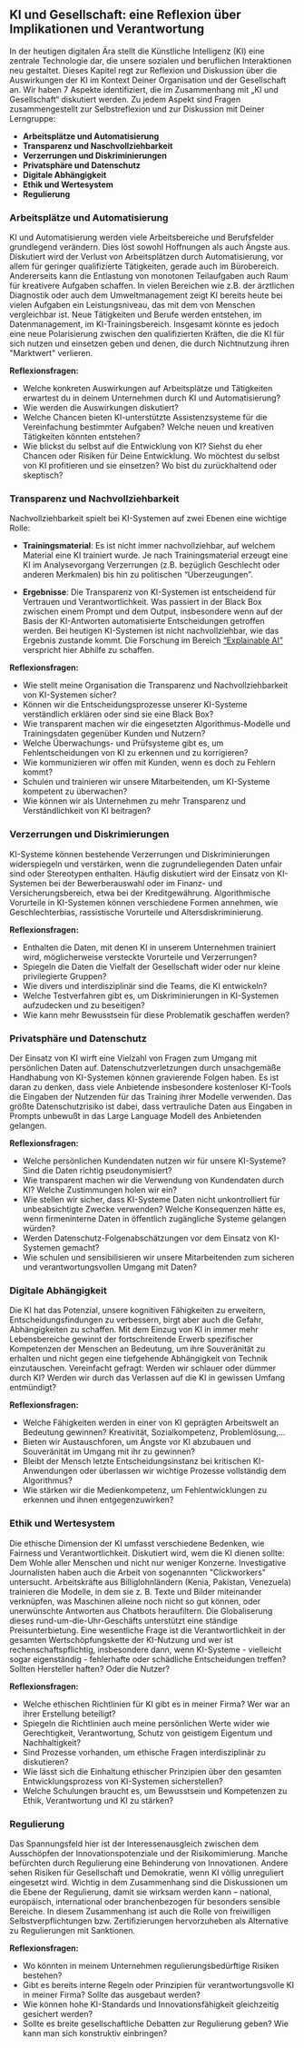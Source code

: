 ## KI und Gesellschaft: eine Reflexion über Implikationen und Verantwortung

In der heutigen digitalen Ära stellt die Künstliche Intelligenz (KI) eine zentrale Technologie dar, die unsere sozialen und beruflichen Interaktionen neu gestaltet. Dieses Kapitel regt zur Reflexion und Diskussion über die Auswirkungen der KI im Kontext Deiner Organisation und der Gesellschaft an. Wir haben 7 Aspekte identifiziert, die im Zusammenhang mit „KI und Gesellschaft“ diskutiert werden. Zu jedem Aspekt sind Fragen zusammengestellt zur Selbstreflexion und zur Diskussion mit Deiner Lerngruppe:

- **Arbeitsplätze und Automatisierung**
- **Transparenz und Naschvollziehbarkeit**
- **Verzerrungen und Diskriminierungen**
- **Privatsphäre und Datenschutz**
- **Digitale Abhängigkeit**
- **Ethik und Wertesystem**
- **Regulierung**

### Arbeitsplätze und Automatisierung

KI und Automatisierung werden viele Arbeitsbereiche und Berufsfelder grundlegend verändern. Dies löst sowohl Hoffnungen als auch Ängste aus.
Diskutiert wird der Verlust von Arbeitsplätzen durch Automatisierung, vor allem für geringer qualifizierte Tätigkeiten, gerade auch im Bürobereich. Andererseits kann die Entlastung von monotonen Teilaufgaben auch Raum für kreativere Aufgaben schaffen. In vielen Bereichen wie z.B. der ärztlichen Diagnostik oder auch dem Umweltmanagement zeigt KI bereits heute bei vielen Aufgaben ein Leistungsniveau, das mit dem von Menschen vergleichbar ist. Neue Tätigkeiten und Berufe werden entstehen, im Datenmanagement, im KI-Trainingsbereich. Insgesamt könnte es jedoch eine neue Polarisierung zwischen den qualifizierten Kräften, die die KI für sich nutzen und einsetzen geben und denen, die durch Nichtnutzung ihren "Marktwert" verlieren.

**Reflexionsfragen:**

- Welche konkreten Auswirkungen auf Arbeitsplätze und Tätigkeiten erwartest du in deinem Unternehmen durch KI und Automatisierung?
- Wie werden die Auswirkungen diskutiert?
- Welche Chancen bieten KI-unterstützte Assistenzsysteme für die Vereinfachung bestimmter Aufgaben? Welche neuen und kreativen Tätigkeiten könnten entstehen?
- Wie blickst du selbst auf die Entwicklung von KI? Siehst du eher Chancen oder Risiken für Deine Entwicklung. Wo möchtest du selbst von KI profitieren und sie einsetzen? Wo bist du zurückhaltend oder skeptisch?  

### Transparenz und Nachvollziehbarkeit

Nachvollziehbarkeit spielt bei KI-Systemen auf zwei Ebenen eine wichtige Rolle:

- **Trainingsmaterial**: Es ist nicht immer nachvollziehbar, auf welchem Material eine KI trainiert wurde. Je nach Trainingsmaterial erzeugt eine KI im Analysevorgang Verzerrungen (z.B. bezüglich Geschlecht oder anderen Merkmalen) bis hin zu politischen “Überzeugungen”.
  
- **Ergebnisse**: Die Transparenz von KI-Systemen ist entscheidend für Vertrauen und Verantwortlichkeit. Was passiert in der Black Box zwischen einem Prompt und dem Output, insbesondere wenn auf der Basis der KI-Antworten automatisierte Entscheidungen getroffen werden. Bei heutigen KI-Systemen ist nicht nachvollziehbar, wie das Ergebnis zustande kommt. Die Forschung im Bereich [“Explainable AI”](https://de.wikipedia.org/wiki/Explainable_Artificial_Intelligence) verspricht hier Abhilfe zu schaffen.

**Reflexionsfragen:**

- Wie stellt meine Organisation die Transparenz und Nachvollziehbarkeit von KI-Systemen sicher?
- Können wir die Entscheidungsprozesse unserer KI-Systeme verständlich erklären oder sind sie eine Black Box?
- Wie transparent machen wir die eingesetzten Algorithmus-Modelle und Trainingsdaten gegenüber Kunden und Nutzern?
- Welche Überwachungs- und Prüfsysteme gibt es, um Fehlentscheidungen von KI zu erkennen und zu korrigieren?
- Wie kommunizieren wir offen mit Kunden, wenn es doch zu Fehlern kommt?
- Schulen und trainieren wir unsere Mitarbeitenden, um KI-Systeme kompetent zu überwachen?
- Wie können wir als Unternehmen zu mehr Transparenz und Verständlichkeit von KI beitragen?

### Verzerrungen und Diskrimierungen

KI-Systeme können bestehende Verzerrungen und Diskriminierungen widerspiegeln und verstärken, wenn die zugrundeliegenden Daten unfair sind oder Stereotypen enthalten. Häufig diskutiert wird der Einsatz von KI-Systemen bei der Bewerberauswahl oder im Finanz- und Versicherungsbereich, etwa bei der Kreditgewährung. Algorithmische Vorurteile in KI-Systemen können verschiedene Formen annehmen, wie Geschlechterbias, rassistische Vorurteile und Altersdiskriminierung.

**Reflexionsfragen:**

- Enthalten die Daten, mit denen KI in unserem Unternehmen trainiert wird, möglicherweise versteckte Vorurteile und Verzerrungen?
- Spiegeln die Daten die Vielfalt der Gesellschaft wider oder nur kleine privilegierte Gruppen?
- Wie divers und interdisziplinär sind die Teams, die KI entwickeln?
- Welche Testverfahren gibt es, um Diskriminierungen in KI-Systemen aufzudecken und zu beseitigen?
- Wie kann mehr Bewusstsein für diese Problematik geschaffen werden?

### Privatsphäre und Datenschutz

Der Einsatz von KI wirft eine Vielzahl von Fragen zum Umgang mit persönlichen Daten auf. Datenschutzverletzungen durch unsachgemäße Handhabung von KI-Systemen können gravierende Folgen haben. Es ist daran zu denken, dass viele Anbietende insbesondere kostenloser KI-Tools die Eingaben der Nutzenden für das Training ihrer Modelle verwenden. Das größte Datenschutzrisiko ist dabei, dass vertrauliche Daten aus Eingaben in Prompts unbewußt in das Large Language Modell des Anbietenden gelangen.

**Reflexionsfragen:**

- Welche persönlichen Kundendaten nutzen wir für unsere KI-Systeme? Sind die Daten richtig pseudonymisiert?
- Wie transparent machen wir die Verwendung von Kundendaten durch KI? Welche Zustimmungen holen wir ein?
- Wie stellen wir sicher, dass KI-Systeme Daten nicht unkontrolliert für unbeabsichtigte Zwecke verwenden? Welche Konsequenzen hätte es, wenn firmeninterne Daten in öffentlich zugängliche Systeme gelangen würden?
- Werden Datenschutz-Folgenabschätzungen vor dem Einsatz von KI-Systemen gemacht?
- Wie schulen und sensibilisieren wir unsere Mitarbeitenden zum sicheren und verantwortungsvollen Umgang mit Daten?  

### Digitale Abhängigkeit

Die KI hat das Potenzial, unsere kognitiven Fähigkeiten zu erweitern, Entscheidungsfindungen zu verbessern, birgt aber auch die Gefahr, Abhängigkeiten zu schaffen. Mit dem Einzug von KI in immer mehr Lebensbereiche gewinnt der fortschreitende Erwerb spezifischer Kompetenzen der Menschen an Bedeutung, um ihre Souveränität zu erhalten und nicht gegen eine tiefgehende Abhängigkeit von Technik einzutauschen. Vereinfacht gefragt: Werden wir schlauer oder dümmer durch KI? Werden wir durch das Verlassen auf die KI in gewissen Umfang entmündigt? 

**Reflexionsfragen:**

- Welche Fähigkeiten werden in einer von KI geprägten Arbeitswelt an Bedeutung gewinnen? Kreativität, Sozialkompetenz, Problemlösung,...
- Bieten wir Austauschforen, um Ängste vor KI abzubauen und Souveränität im Umgang mit ihr zu gewinnen?
- Bleibt der Mensch letzte Entscheidungsinstanz bei kritischen KI-Anwendungen oder überlassen wir wichtige Prozesse vollständig dem Algorithmus?
- Wie stärken wir die Medienkompetenz, um Fehlentwicklungen zu erkennen und ihnen entgegenzuwirken?

### Ethik und Wertesystem

Die ethische Dimension der KI umfasst verschiedene Bedenken, wie Fairness und Verantwortlichkeit​. Diskutiert wird, wem die KI dienen sollte: Dem Wohle aller Menschen und nicht nur weniger Konzerne. Investigative Journalisten haben auch die Arbeit von sogenannten "Clickworkers" untersucht. Arbeitskräfte aus Billiglohnländern (Kenia, Pakistan, Venezuela) trainieren die Modelle, in dem sie z. B. Texte und Bilder miteinander verknüpfen, was Maschinen alleine noch nicht so gut können, oder unerwünschte Antworten aus Chatbots heraufiltern. Die Globaliserung dieses rund-um-die-Uhr-Geschäfts unterstützt eine ständige Preisunterbietung. Eine wesentliche Frage ist die Verantwortlichkeit in der gesamten Wertschöpfungskette der KI-Nutzung und wer ist rechenschaftspflichtig, insbesondere dann, wenn KI-Systeme - vielleicht sogar eigenständig - fehlerhafte oder schädliche Entscheidungen treffen? Sollten Hersteller haften? Oder die Nutzer?

**Reflexionsfragen:**

- Welche ethischen Richtlinien für KI gibt es in meiner Firma? Wer war an ihrer Erstellung beteiligt?
- Spiegeln die Richtlinien auch meine persönlichen Werte wider wie Gerechtigkeit, Verantwortung, Schutz von geistigem Eigentum und Nachhaltigkeit?
- Sind Prozesse vorhanden, um ethische Fragen interdisziplinär zu diskutieren?
- Wie lässt sich die Einhaltung ethischer Prinzipien über den gesamten Entwicklungsprozess von KI-Systemen sicherstellen?
- Welche Schulungen braucht es, um Bewusstsein und Kompetenzen zu Ethik, Verantwortung und KI zu stärken?

### Regulierung

Das Spannungsfeld hier ist der Interessenausgleich zwischen dem Ausschöpfen der Innovationspotenziale und der Risikomimierung. Manche befürchten durch Regulierung eine Behinderung von Innovationen. Andere sehen Risiken für Gesellschaft und Demokratie, wenn KI völlig unreguliert eingesetzt wird. Wichtig in dem Zusammenhang sind die Diskussionen um die Ebene der Regulierung, damit sie wirksam werden kann – national, europäisch, international oder branchenbezogen für besonders sensible Bereiche. In diesem Zusammenhang ist auch die Rolle von freiwilligen Selbstverpflichtungen bzw. Zertifizierungen hervorzuheben als Alternative zu Regulierungen mit Sanktionen.

**Reflexionsfragen:**

- Wo könnten in meinem Unternehmen regulierungsbedürftige Risiken bestehen?
- Gibt es bereits interne Regeln oder Prinzipien für verantwortungsvolle KI in meiner Firma? Sollte das ausgebaut werden?
- Wie können hohe KI-Standards und Innovationsfähigkeit gleichzeitig gesichert werden?
- Sollte es breite gesellschaftliche Debatten zur Regulierung geben? Wie kann man sich konstruktiv einbringen?
